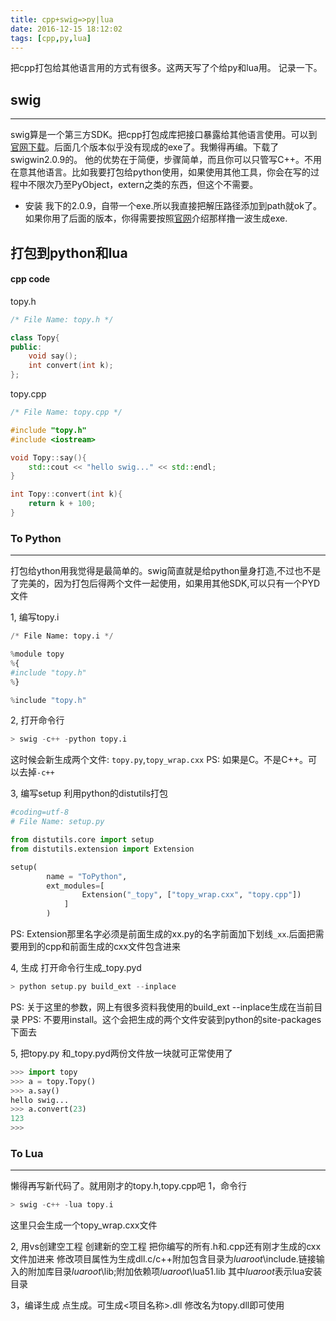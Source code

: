 ```yaml
---
title: cpp+swig=>py|lua
date: 2016-12-15 18:12:02
tags: [cpp,py,lua]
---
```


把cpp打包给其他语言用的方式有很多。这两天写了个给py和lua用。 记录一下。

<!-- more -->

## swig
---

swig算是一个第三方SDK。把cpp打包成库把接口暴露给其他语言使用。可以到[官网下载](http://www.swig.org/download.html)。后面几个版本似乎没有现成的exe了。我懒得再编。下载了swigwin2.0.9的。
他的优势在于简便，步骤简单，而且你可以只管写C++。不用在意其他语言。比如我要打包给python使用，如果使用其他工具，你会在写的过程中不限次乃至PyObject，extern之类的东西，但这个不需要。
- 安装
  我下的2.0.9，自带一个exe.所以我直接把解压路径添加到path就ok了。如果你用了后面的版本，你得需要按照[官网](http://www.swig.org/Doc3.0/Windows.html#Windows_swig_exe)介绍那样撸一波生成exe.

## 打包到python和lua

#### cpp code

topy.h
```cpp
/* File Name: topy.h */

class Topy{
public:
	void say();
	int convert(int k);
};
```
topy.cpp
```cpp
/* File Name: topy.cpp */

#include "topy.h"
#include <iostream>

void Topy::say(){
	std::cout << "hello swig..." << std::endl;
}

int Topy::convert(int k){
	return k + 100;
}
```

### To Python
---

打包给ython用我觉得是最简单的。swig简直就是给python量身打造,不过也不是了完美的，因为打包后得两个文件一起使用，如果用其他SDK,可以只有一个PYD文件

1, 编写topy.i
```python
/* File Name: topy.i */

%module topy
%{
#include "topy.h"
%}

%include "topy.h"
```
2,  打开命令行
```python
> swig -c++ -python topy.i
```
这时候会新生成两个文件: `topy.py`,`topy_wrap.cxx`
PS: 如果是C。不是C++。可以去掉`-c++`

3, 编写setup
利用python的distutils打包

```python
#coding=utf-8
# File Name: setup.py

from distutils.core import setup
from distutils.extension import Extension

setup(
        name = "ToPython",
        ext_modules=[
                Extension("_topy", ["topy_wrap.cxx", "topy.cpp"])
            ]
        )

```

PS: Extension那里名字必须是前面生成的xx.py的名字前面加下划线`_xx`.后面把需要用到的cpp和前面生成的cxx文件包含进来

4, 生成
打开命令行生成_topy.pyd
```cpp
> python setup.py build_ext --inplace
```
PS: 关于这里的参数，网上有很多资料我使用的build_ext --inplace生成在当前目录
PPS: 不要用install。这个会把生成的两个文件安装到python的site-packages下面去

5, 把topy.py 和_topy.pyd两份文件放一块就可正常使用了
```python
>>> import topy
>>> a = topy.Topy()
>>> a.say()
hello swig...
>>> a.convert(23)
123
>>>
```


### To Lua
---

懒得再写新代码了。就用刚才的topy.h,topy.cpp吧
1，命令行 
```cpp
> swig -c++ -lua topy.i
```
这里只会生成一个topy_wrap.cxx文件

2, 用vs创建空工程
创建新的空工程
把你编写的所有.h和.cpp还有刚才生成的cxx文件加进来
修改项目属性为生成dll.c/c++附加包含目录为$luaroot$\include.链接输入的附加库目录$luaroot$\lib;附加依赖项$luaroot$\lua51.lib
其中$luaroot$表示lua安装目录

3，编译生成
点生成。可生成<项目名称>.dll
修改名为topy.dll即可使用


